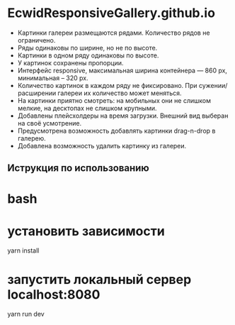 # EcwidResponsiveGallery.github.io
- Картинки галереи размещаются рядами. Количество рядов не ограничено.
- Ряды одинаковы по ширине, но не по высоте. 
- Картинки в одном ряду одинаковы по высоте.
- У картинок сохранены пропорции.
- Интерфейс responsive, максимальная ширина контейнера — 860 px, минимальная – 320 px.
- Количество картинок в каждом ряду не фиксировано. При сужении/расширении галереи их количество может меняться. 
- На картинки приятно смотреть: на мобильных они не слишком мелкие, на десктопах не слишком крупными.
- Добавлены плейсхолдеры на время загрузки. Внешний вид выберан на своё усмотрение.
- Предусмотрена возможность добавлять картинки drag-n-drop в галерею.
- Добавлена возможность удалить картинку из галереи.

## Иструкция по использованию

# bash
# установить зависимости
yarn install

# запустить локальный сервер localhost:8080
yarn run dev